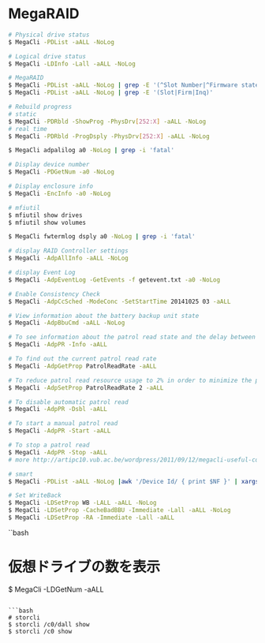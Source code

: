MegaRAID
========

```bash
# Physical drive status
$ MegaCli -PDList -aALL -NoLog
```

```bash
# Logical drive status
$ MegaCli -LDInfo -Lall -aALL -NoLog
```

```bash
# MegaRAID
$ MegaCli -PDList -aALL -NoLog | grep -E '(^Slot Number|^Firmware state|^Inquiry Data|^Media Error|^Other Error)'
$ MegaCli -PDList -aALL -NoLog | grep -E '(Slot|Firm|Inq)'
```

```bash
# Rebuild progress
# static
$ MegaCli -PDRbld -ShowProg -PhysDrv[252:X] -aALL -NoLog
# real time
$ MegaCli -PDRbld -ProgDsply -PhysDrv[252:X] -aALL -NoLog
```

```bash
$ MegaCli adpalilog a0 -NoLog | grep -i 'fatal'
```

```bash
# Display device number
$ MegaCli -PDGetNum -a0 -NoLog
```

```bash
# Display enclosure info
$ MegaCli -EncInfo -a0 -NoLog
```

```bash
# mfiutil
$ mfiutil show drives
$ mfiutil show volumes
```

```bash
$ MegaCli fwtermlog dsply a0 -NoLog | grep -i 'fatal'
```

```bash
# display RAID Controller settings
$ MegaCli -AdpAllInfo -aALL -NoLog
```

```bash
# display Event Log
$ MegaCli -AdpEventLog -GetEvents -f getevent.txt -a0 -NoLog
```

```bash
# Enable Consistency Check
$ MegaCli -AdpCcSched -ModeConc -SetStartTime 20141025 03 -aALL
```

```bash
# View information about the battery backup unit state
$ MegaCli -AdpBbuCmd -aALL -NoLog
```

```bash
# To see information about the patrol read state and the delay between patrol read
$ MegaCli -AdpPR -Info -aALL
```

```bash
# To find out the current patrol read rate
$ MegaCli -AdpGetProp PatrolReadRate -aALL
```

```bash
# To reduce patrol read resource usage to 2% in order to minimize the performance
$ MegaCli -AdpSetProp PatrolReadRate 2 -aALL
```

```bash
# To disable automatic patrol read
$ MegaCli -AdpPR -Dsbl -aALL
```

```bash
# To start a manual patrol read
$ MegaCli -AdpPR -Start -aALL
```

```bash
# To stop a patrol read
$ MegaCli -AdpPR -Stop -aALL
# more http://artipc10.vub.ac.be/wordpress/2011/09/12/megacli-useful-commands/
```

```bash
# smart
$ MegaCli -PDList -aALL -NoLog |awk '/Device Id/ { print $NF }' | xargs -I% smartctl -a -d megaraid,% /dev/sda
```

```bash
# Set WriteBack
$ MegaCli -LDSetProp WB -LALL -aALL -NoLog
$ MegaCli -LDSetProp -CacheBadBBU -Immediate -Lall -aALL -NoLog
$ MegaCli -LDSetProp -RA -Immediate -Lall -aALL
```

``bash
# 仮想ドライブの数を表示
$ MegaCli -LDGetNum -aALL
```

```bash
# storcli
$ storcli /c0/dall show
$ storcli /c0 show
```
